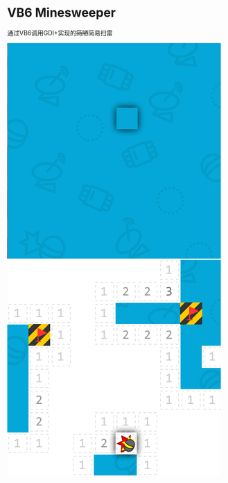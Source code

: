 # VB6 Minesweeper
  通过VB6调用GDI+实现的~~简陋~~简易扫雷
  
  ![image](https://github.com/Yoorkin/VB6-Minesweeper/blob/master/img.png)
  ![image](https://github.com/Yoorkin/VB6-Minesweeper/blob/master/img2.png)
